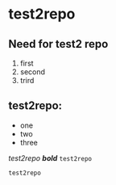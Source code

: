 # test2repo
## Need for test2 repo
1. first
2. second
3. trird
## test2repo:
* one
* two
* three

*test2repo*
***bold*** 
`` test2repo ``
``` 
test2repo 
```
